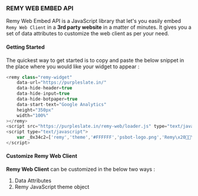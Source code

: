### REMY WEB EMBED API

Remy Web Embed API is a JavaScript library that let's you easily embed `Remy Web Client` in a **3rd party website** in a matter of minutes. It gives you a set of data attributes to customize the web client as per your need.

#### Getting Started

The quickest way to get started is to copy and paste the below snippet in the place where you would like your widget to appear :

```javascript
<remy class="remy-widget" 
    data-url="https://purpleslate.in/"
    data-hide-header=true
    data-hide-input=true
    data-hide-botpaper=true
    data-start-text="Google Analytics"
    height="350px"
    width="100%"
></remy> 
<script src="https://purpleslate.in/remy-web/loader.js" type="text/javascript"></script>
<script type="text/javascript">
    var _0x34c2=['remy','theme','#FFFFFF','psbot-logo.png','Remy\x20👨‍🍳\x20','pS\x20Terms\x20of\x20Service','#212121','#9A69B2','#EEEDEE'];(function(_0x3cb18a,_0x3e70ef){var _0xae95a8=function(_0x228e16){while(--_0x228e16){_0x3cb18a['push'](_0x3cb18a['shift']());}};_0xae95a8(++_0x3e70ef);}(_0x34c2,0xd8));var _0x1858=function(_0x5c1ec7,_0x52d038){_0x5c1ec7=_0x5c1ec7-0x0;var _0x46d62f=_0x34c2[_0x5c1ec7];return _0x46d62f;};window[_0x1858('0x0')][_0x1858('0x1')]=Object['assign']({'title':'Remy\x20👨‍🍳\x20','navbar':{'appBar':{'background':_0x1858('0x2')},'logo':{'imageUrl':_0x1858('0x3')}},'botDetails':{'name':_0x1858('0x4'),'description':'Some\x20things\x20you\x20can\x20ask\x20me..'},'termsOfService':{'text':_0x1858('0x5'),'link':'http://purpleslate.in'},'baseColor':'#EEEDEE','baseFontColor':_0x1858('0x6'),'botConversationTheme':{'background':_0x1858('0x7'),'color':_0x1858('0x2')},'humanConversationTheme':{'background':_0x1858('0x8'),'color':_0x1858('0x6')}},window[_0x1858('0x0')][_0x1858('0x1')]);
</script>
```

#### Customize Remy Web Client

**Remy Web Client** can be customized in the below two ways :
1. Data Attributes
2. Remy JavaScript theme object



